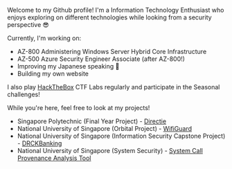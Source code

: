 Welcome to my Github profile! I'm a Information Technology Enthusiast who enjoys exploring on different technologies while looking from a security perspective 😎

Currently, I'm working on:
- AZ-800 Administering Windows Server Hybrid Core Infrastructure
- AZ-500 Azure Security Engineer Associate (after AZ-800!)
- Improving my Japanese speaking 🤣
- Building my own website

I also play [HackTheBox](https://app.hackthebox.com/users/1688869) CTF Labs regularly and participate in the Seasonal challenges!

While you're here, feel free to look at my projects!
- Singapore Polytechnic (Final Year Project) - [Directie](https://github.com/pinyoko573/directie)
- National University of Singapore (Orbital Project) - [WifiGuard](https://github.com/pinyoko573/SponsoredByPekoVPN)
- National University of Singapore (Information Security Capstone Project) - [DRCKBanking](https://github.com/AY2324-IFS4205-T1/DRCKBankingSystem)
- National University of Singapore (System Security) - [System Call Provenance Analysis Tool](https://github.com/pinyoko573/CS5231-proj)

<!--
**pinyoko573/pinyoko573** is a ✨ _special_ ✨ repository because its `README.md` (this file) appears on your GitHub profile.

Here are some ideas to get you started:

- 🔭 I’m currently working on ...
- 🌱 I’m currently learning ...
- 👯 I’m looking to collaborate on ...
- 🤔 I’m looking for help with ...
- 💬 Ask me about ...
- 📫 How to reach me: ...
- 😄 Pronouns: ...
- ⚡ Fun fact: ...
-->
